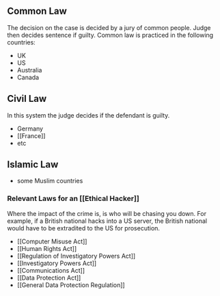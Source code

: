 ## Common Law
The decision on the case is decided by a jury of common people. Judge then decides sentence if guilty. Common law is practiced in the following countries:

-	UK
-	US
-	Australia
-	Canada

## Civil Law

In this system the judge decides if the defendant is guilty.

-	Germany
-	[[France]]
-	etc

## Islamic Law

-	some Muslim countries

### Relevant Laws for an [[Ethical Hacker]]

Where the impact of the crime is, is who will be chasing you down. For example, if a British national hacks into a US server, the British national would have to be extradited to the US for prosecution.

- [[Computer Misuse Act]]
- [[Human Rights Act]]
- [[Regulation of Investigatory Powers Act]]
- [[Investigatory Powers Act]]
- [[Communications Act]]
- [[Data Protection Act]]
- [[General Data Protection Regulation]]